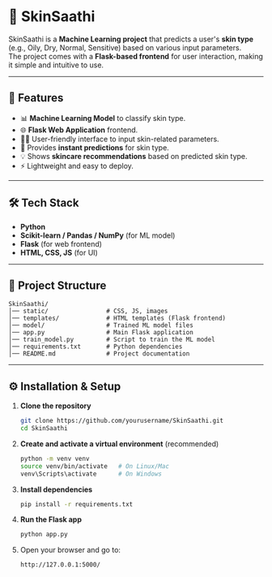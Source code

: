 # 🌸 SkinSaathi

SkinSaathi is a **Machine Learning project** that predicts a user's **skin type** (e.g., Oily, Dry, Normal, Sensitive) based on various input parameters.  
The project comes with a **Flask-based frontend** for user interaction, making it simple and intuitive to use.

---

## 🚀 Features
- 📊 **Machine Learning Model** to classify skin type.  
- 🌐 **Flask Web Application** frontend.  
- 🧑‍💻 User-friendly interface to input skin-related parameters.  
- 🔮 Provides **instant predictions** for skin type.
- 💡 Shows **skincare recommendations** based on predicted skin type.
- ⚡ Lightweight and easy to deploy.  

---

## 🛠️ Tech Stack
- **Python**
- **Scikit-learn / Pandas / NumPy** (for ML model)
- **Flask** (for web frontend)
- **HTML, CSS, JS** (for UI)

---

## 📂 Project Structure
```
SkinSaathi/
│── static/                # CSS, JS, images
│── templates/             # HTML templates (Flask frontend)
│── model/                 # Trained ML model files
│── app.py                 # Main Flask application
│── train_model.py         # Script to train the ML model
│── requirements.txt       # Python dependencies
│── README.md              # Project documentation
```

---

## ⚙️ Installation & Setup
1. **Clone the repository**
   ```bash
   git clone https://github.com/yourusername/SkinSaathi.git
   cd SkinSaathi
   ```

2. **Create and activate a virtual environment** (recommended)
   ```bash
   python -m venv venv
   source venv/bin/activate   # On Linux/Mac
   venv\Scripts\activate      # On Windows
   ```

3. **Install dependencies**
   ```bash
   pip install -r requirements.txt
   ```

4. **Run the Flask app**
   ```bash
   python app.py
   ```

5. Open your browser and go to:
   ```
   http://127.0.0.1:5000/
   ```




